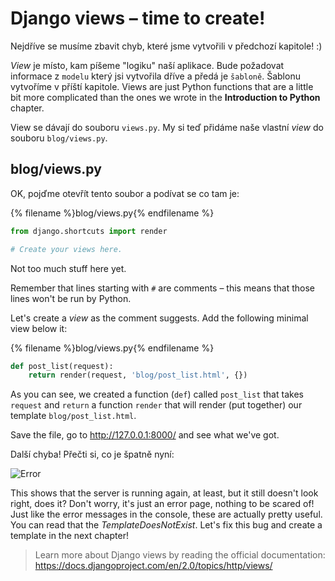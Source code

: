 # Django views – time to create!

Nejdříve se musíme zbavit chyb, které jsme vytvořili v předchozí kapitole! :)

*View* je místo, kam píšeme "logiku" naší aplikace. Bude požadovat informace z `modelu` který jsi vytvořila dříve a předá je `šabloně`. Šablonu vytvoříme v příští kapitole. Views are just Python functions that are a little bit more complicated than the ones we wrote in the **Introduction to Python** chapter.

View se dávají do souboru `views.py`. My si teď přidáme naše vlastní *view* do souboru `blog/views.py`.

## blog/views.py

OK, pojďme otevřít tento soubor a podívat se co tam je:

{% filename %}blog/views.py{% endfilename %}

```python
from django.shortcuts import render

# Create your views here.
```

Not too much stuff here yet.

Remember that lines starting with `#` are comments – this means that those lines won't be run by Python.

Let's create a *view* as the comment suggests. Add the following minimal view below it:

{% filename %}blog/views.py{% endfilename %}

```python
def post_list(request):
    return render(request, 'blog/post_list.html', {})
```

As you can see, we created a function (`def`) called `post_list` that takes `request` and `return` a function `render` that will render (put together) our template `blog/post_list.html`.

Save the file, go to http://127.0.0.1:8000/ and see what we've got.

Další chyba! Přečti si, co je špatně nyní:

![Error](images/error.png)

This shows that the server is running again, at least, but it still doesn't look right, does it? Don't worry, it's just an error page, nothing to be scared of! Just like the error messages in the console, these are actually pretty useful. You can read that the *TemplateDoesNotExist*. Let's fix this bug and create a template in the next chapter!

> Learn more about Django views by reading the official documentation: https://docs.djangoproject.com/en/2.0/topics/http/views/